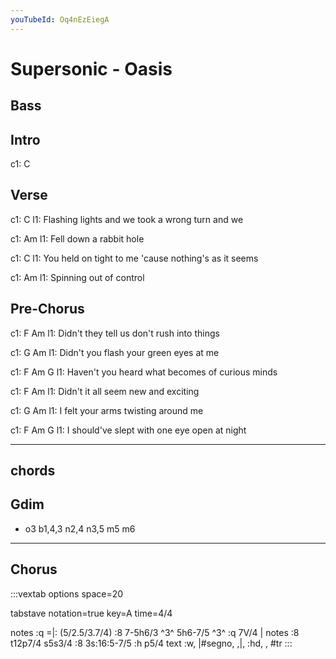 ```yaml
---
youTubeId: Oq4nEzEiegA
---
```


# Supersonic - Oasis
## Bass


## Intro

c1: C

## Verse

c1:   C
l1: Flashing lights and we took a wrong turn and we

c1:  Am
l1: Fell down a rabbit hole

c1:      C
l1: You held on tight to me 'cause nothing's as it seems

c1: Am
l1: Spinning out of control

## Pre-Chorus

c1:  F               Am
l1: Didn't they tell us don't rush into things

c1:  G                Am
l1: Didn't you flash your green eyes at me

c1:  F                 Am                      G
l1: Haven't you heard what becomes of curious minds

c1:  F             Am
l1: Didn't it all seem new and exciting

c1: G           Am
l1: I felt your arms twisting around me

c1: F                  Am                   G
l1: I should've slept with one eye open at night


---
## chords
##   Gdim
 - o3 b1,4,3 n2,4 n3,5 m5 m6
---


## Chorus




:::vextab
options space=20

tabstave
  notation=true
  key=A time=4/4

  notes :q =|: (5/2.5/3.7/4) :8 7-5h6/3 ^3^ 5h6-7/5 ^3^ :q 7V/4 |
  notes :8 t12p7/4 s5s3/4 :8 3s:16:5-7/5 :h p5/4
  text :w, |#segno, ,|, :hd, , #tr
:::
